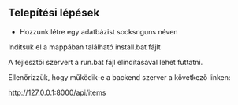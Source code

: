 ## Telepítési lépések

* Hozzunk létre egy adatbázist socksnguns néven

Indítsuk el a mappában található install.bat fájlt

A fejlesztői szervert a run.bat fájl elindításával lehet futtatni.

Ellenőrizzük, hogy működik-e a backend szerver a következő linken:

http://127.0.0.1:8000/api/items
